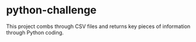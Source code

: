 # python-challenge
This project combs through CSV files and returns key pieces of information through Python coding. 
